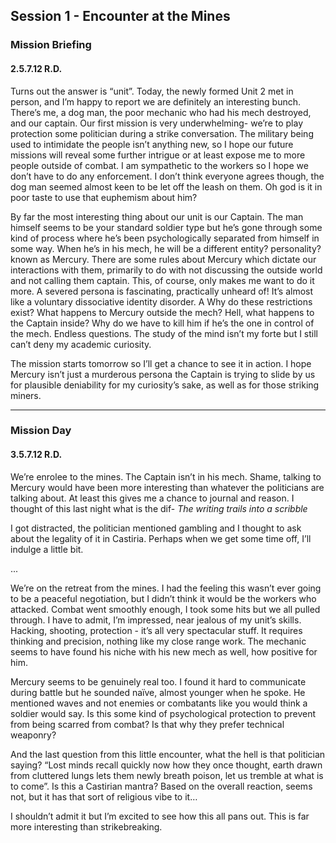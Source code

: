 ## Session 1 - Encounter at the Mines

<div class="header-row">
    <h3>Mission Briefing</h3>
    <h4>2.5.7.12 <span class="small-text">R.D.</span></h4>
</div>

Turns out the answer is “unit”. Today, the newly formed Unit 2 met in person, and I’m happy to report we are definitely  an interesting bunch. There’s me, a dog man, the poor mechanic who had his mech destroyed, and our captain. Our first mission is very underwhelming- we’re to play protection some politician during a strike conversation. The military being used to intimidate the people isn’t anything new, so I hope our future missions will reveal some further intrigue or at least expose me to more people outside of combat. I am sympathetic to the workers so I hope we don’t have to do any enforcement. I don’t think everyone agrees though, the dog man seemed almost keen to be let off the leash on them. Oh god is it in poor taste to use that euphemism about him? 

By far the most interesting thing about our unit is our Captain. The man himself seems to be your standard soldier type but he’s gone through some kind of process where he’s been psychologically separated from himself in some way. When he’s in his mech, he will be a different entity? personality? known as Mercury. There are some rules about Mercury which dictate our interactions with them, primarily to do with not discussing the outside world and not calling them captain. This, of course, only makes me want to do it more. A severed persona is fascinating, practically unheard of! It’s almost like a voluntary dissociative identity disorder. A Why do these restrictions exist? What happens to Mercury outside the mech? Hell, what happens to the Captain inside? Why do we have to kill him if he’s the one in control of the mech. Endless questions. The study of the mind isn’t my forte but I still can’t deny my academic curiosity. 

The mission starts tomorrow so I’ll get a chance to see it in action. I hope Mercury isn’t just a murderous persona the Captain is trying to slide by us for plausible deniability for my curiosity’s sake, as well as for those striking miners. 

<hr>

<div class="header-row">
    <h3>Mission Day</h3>
    <h4>3.5.7.12 <span class="small-text">R.D.</span></h4>
</div>

We’re enrolee to the mines. The Captain isn’t in his mech. Shame, talking to Mercury would have been more interesting than whatever the politicians are talking about. At least this gives me a chance to journal and reason. I thought of this last night what is the dif- _The writing trails into a scribble_

I got distracted, the politician mentioned gambling and I thought to ask about the legality of it in Castiria. Perhaps when we get some time off, I’ll indulge a little bit.

<div class="break">...</div>

We’re on the retreat from the mines. I had the feeling this wasn’t ever going to be a peaceful negotiation, but I didn’t think it would be the workers who attacked. Combat went smoothly enough, I took some hits but we all pulled through. I have to admit, I’m impressed, near jealous of my unit’s skills. Hacking, shooting, protection - it’s all very spectacular stuff. It requires thinking and precision, nothing like my close range work. The mechanic seems to have found his niche with his new mech as well, how positive for him. 

Mercury seems to be genuinely real too. I found it hard to communicate during battle but he sounded naïve, almost younger when he spoke. He mentioned waves and not enemies or combatants like you would think a soldier would say. Is this some kind of psychological protection to prevent from being scarred from combat? Is that why they prefer technical weaponry?

And the last question from this little encounter, what the hell is that politician saying? “Lost minds recall quickly now how they once thought, earth drawn from cluttered lungs lets them newly breath poison, let us tremble at what is to come”. Is this a Castirian mantra? Based on the overall reaction, seems not, but it has that sort of religious vibe to it…

I shouldn’t admit it but I’m excited to see how this all pans out. This is far more interesting than strikebreaking. 